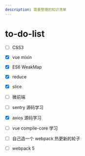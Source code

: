 ```yaml
---
description: 需要整理的知识清单
---
```


# to-do-list

* [ ] CSS3
* [x] vue mixin
* [x] ES6 WeakMap
* [x] reduce
* [x] slice
* [ ] 微前端
* [ ] sentry 源码学习
* [x] axios 源码学习
* [ ] vue compile-core 学习
* [ ] 自己造一个 webpack  热更新的轮子
* [ ] webpack 5

